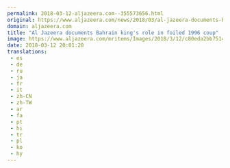 ```yaml
---
permalink: 2018-03-12-aljazeera.com--355573656.html
original: https://www.aljazeera.com/news/2018/03/al-jazeera-documents-bahrain-king-role-foiled-1996-coup-180312114025418.html
domain: aljazeera.com
title: "Al Jazeera documents Bahrain king's role in foiled 1996 coup"
image: https://www.aljazeera.com/mritems/Images/2018/3/12/c80eda2bb75141f88073e51fb07d729d_18.jpg
date: 2018-03-12 20:01:20
translations: 
 - es
 - de
 - ru
 - ja
 - fr
 - it
 - zh-CN
 - zh-TW
 - ar
 - fa
 - pt
 - hi
 - tr
 - pl
 - ko
 - hy
---
```


